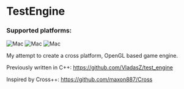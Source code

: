 # TestEngine

### Supported platforms:

![Mac](https://github.com/vladasz/rust_sand/actions/workflows/mac.yml/badge.svg)
![Mac](https://github.com/vladasz/rust_sand/actions/workflows/linux.yml/badge.svg)
![Mac](https://github.com/vladasz/rust_sand/actions/workflows/windows.yml/badge.svg)

[TR]: https://travis-ci.com/VladasZ/rust_sand

My attempt to create a cross platform, OpenGL based game engine.

Previously written in C++: https://github.com/VladasZ/test_engine 

Inspired by Cross++: https://github.com/maxon887/Cross